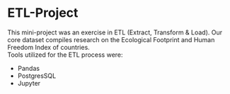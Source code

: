 # ETL-Project
This mini-project was an exercise in ETL (Extract, Transform & Load). Our core dataset compiles research on the Ecological Footprint and Human Freedom Index of countries.  
Tools utilized for the ETL process were: 
  * Pandas
  * PostgresSQL
  * Jupyter

